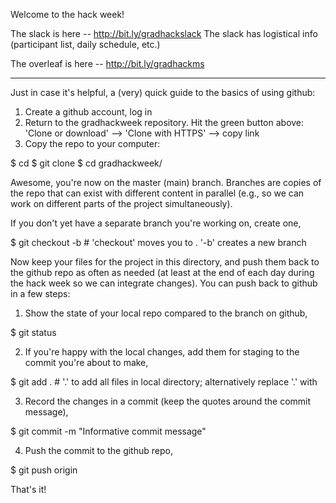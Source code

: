 Welcome to the hack week!

The slack is here -- http://bit.ly/gradhackslack
    The slack has logistical info (participant list, daily schedule, etc.)
    
The overleaf is here -- http://bit.ly/gradhackms

--------------------------
Just in case it's helpful, a (very) quick guide to the basics of using github:

1) Create a github account, log in
2) Return to the gradhackweek repository.
Hit the green button above: 'Clone or download' --> 'Clone with HTTPS' --> copy link
3) Copy the repo to your computer:

$ cd <parent directory for your local copy of the repo>
$ git clone <copied link>
$ cd gradhackweek/

Awesome, you're now on the master (main) branch. Branches are copies of the repo that can 
exist with different content in parallel (e.g., so we can work on different parts of the 
project simultaneously). 

If you don't yet have a separate branch you're working on, create one,

$ git checkout -b <branch name> # 'checkout' moves you to <branch name>. '-b' creates a new branch

Now keep your files for the project in this directory, and push them back to the github repo 
as often as needed (at least at the end of each day during the hack week so we can 
integrate changes). You can push back to github in a few steps:

1) Show the state of your local repo compared to the branch on github,

$ git status 

2) If you're happy with the local changes, add them for staging to the commit you're about to make,

$ git add . # '.' to add all files in local directory; alternatively replace '.' with <filename>

3) Record the changes in a commit (keep the quotes around the commit message), 

$ git commit -m "Informative commit message" 

4) Push the commit to the github repo,

$ git push origin <branch name>

That's it!
